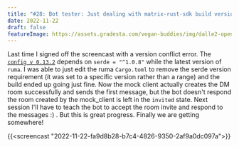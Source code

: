 ```yaml
---
title: "#28: Bot tester: Just dealing with matrix-rust-sdk build version conflicts"
date: 2022-11-22
draft: false
featureImage: https://assets.gradesta.com/vegan-buddies/img/dalle2-open-doors.png
---
```


Last time I signed off the screencast with a version conflict error.  The [`config v 0.13.2`](https://crates.io/crates/config/0.13.2) depends on `serde = "^1.0.8"` while the latest version of `ruma`. I was able to just edit the ruma `Cargo.toml` to remove the serde version requirement (it was set to a specific version rather than a range) and the build ended up going just fine. Now the mock client actually creates the DM room successfully and sends the first message, but the bot doesn't respond the room created by the mock_client is left in the `invited` state. Next session I'll have to teach the bot to accept the room invite and respond to the messages :) . But this is great progress. Finally we are getting somewhere!
    
{{<screencast "2022-11-22-fa9d8b28-b7c4-4826-9350-2af9a0dc097a">}}

